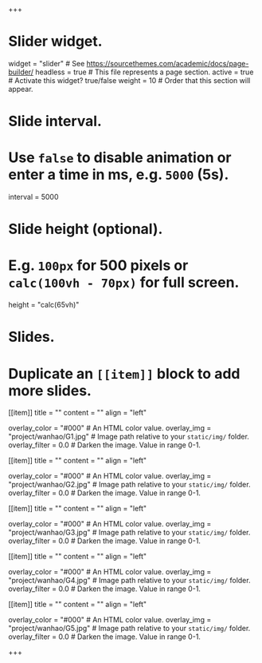 +++
# Slider widget.
widget = "slider"  # See https://sourcethemes.com/academic/docs/page-builder/
headless = true  # This file represents a page section.
active = true  # Activate this widget? true/false
weight = 10  # Order that this section will appear.

# Slide interval.
# Use `false` to disable animation or enter a time in ms, e.g. `5000` (5s).
interval = 5000

# Slide height (optional).
# E.g. `100px` for 500 pixels or `calc(100vh - 70px)` for full screen.
height = "calc(65vh)"

# Slides.
# Duplicate an `[[item]]` block to add more slides.

[[item]]
  title = ""
  content = ""
  align = "left"

  overlay_color = "#000"  # An HTML color value.
  overlay_img = "project/wanhao/G1.jpg"  # Image path relative to your `static/img/` folder.
  overlay_filter = 0.0  # Darken the image. Value in range 0-1.


[[item]]
  title = ""
  content = ""
  align = "left"

  overlay_color = "#000"  # An HTML color value.
  overlay_img = "project/wanhao/G2.jpg"  # Image path relative to your `static/img/` folder.
  overlay_filter = 0.0  # Darken the image. Value in range 0-1.
 
  

[[item]]
  title = ""
  content = ""
  align = "left"

  overlay_color = "#000"  # An HTML color value.
  overlay_img = "project/wanhao/G3.jpg"  # Image path relative to your `static/img/` folder.
  overlay_filter = 0.0  # Darken the image. Value in range 0-1.
 
 
 
[[item]]
  title = ""
  content = ""
  align = "left"

  overlay_color = "#000"  # An HTML color value.
  overlay_img = "project/wanhao/G4.jpg"  # Image path relative to your `static/img/` folder.
  overlay_filter = 0.0  # Darken the image. Value in range 0-1.
 
 
[[item]]
  title = ""
  content = ""
  align = "left"

  overlay_color = "#000"  # An HTML color value.
  overlay_img = "project/wanhao/G5.jpg"  # Image path relative to your `static/img/` folder.
  overlay_filter = 0.0  # Darken the image. Value in range 0-1.


+++
